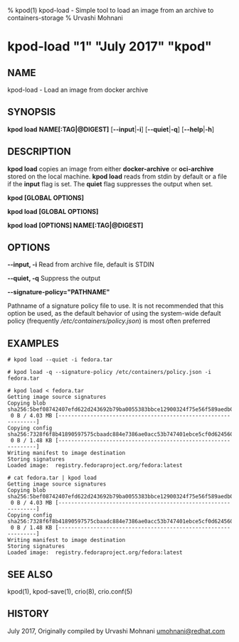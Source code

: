 % kpod(1) kpod-load - Simple tool to load an image from an archive to containers-storage
% Urvashi Mohnani
# kpod-load "1" "July 2017" "kpod"

## NAME
kpod-load - Load an image from docker archive

## SYNOPSIS
**kpod load**
**NAME[:TAG|@DIGEST]**
[**--input**|**-i**]
[**--quiet**|**-q**]
[**--help**|**-h**]

## DESCRIPTION
**kpod load** copies an image from either **docker-archive** or **oci-archive** stored
on the local machine. **kpod load** reads from stdin by default or a file if the **input** flag is set.
The **quiet** flag suppresses the output when set.

**kpod [GLOBAL OPTIONS]**

**kpod load [GLOBAL OPTIONS]**

**kpod load [OPTIONS] NAME[:TAG|@DIGEST]**

## OPTIONS

**--input, -i**
Read from archive file, default is STDIN

**--quiet, -q**
Suppress the output

**--signature-policy="PATHNAME"**

Pathname of a signature policy file to use.  It is not recommended that this
option be used, as the default behavior of using the system-wide default policy
(frequently */etc/containers/policy.json*) is most often preferred

## EXAMPLES

```
# kpod load --quiet -i fedora.tar
```

```
# kpod load -q --signature-policy /etc/containers/policy.json -i fedora.tar
```

```
# kpod load < fedora.tar
Getting image source signatures
Copying blob sha256:5bef08742407efd622d243692b79ba0055383bbce12900324f75e56f589aedb0
 0 B / 4.03 MB [---------------------------------------------------------------]
Copying config sha256:7328f6f8b41890597575cbaadc884e7386ae0acc53b747401ebce5cf0d624560
 0 B / 1.48 KB [---------------------------------------------------------------]
Writing manifest to image destination
Storing signatures
Loaded image:  registry.fedoraproject.org/fedora:latest
```

```
# cat fedora.tar | kpod load
Getting image source signatures
Copying blob sha256:5bef08742407efd622d243692b79ba0055383bbce12900324f75e56f589aedb0
 0 B / 4.03 MB [---------------------------------------------------------------]
Copying config sha256:7328f6f8b41890597575cbaadc884e7386ae0acc53b747401ebce5cf0d624560
 0 B / 1.48 KB [---------------------------------------------------------------]
Writing manifest to image destination
Storing signatures
Loaded image:  registry.fedoraproject.org/fedora:latest
```

## SEE ALSO
kpod(1), kpod-save(1), crio(8), crio.conf(5)

## HISTORY
July 2017, Originally compiled by Urvashi Mohnani <umohnani@redhat.com>
